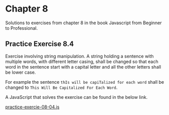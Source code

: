 # Chapter 8

Solutions to exercises from chapter 8 in the book Javascript from Beginner to Professional.

## Practice Exercise 8.4

Exercise involving string manipulation. A string holding a sentence with multiple words, with different letter casing, shall be changed so that each word in the sentence start with a capital letter and all the other letters shall be lower case.

For example the sentence `thIs will be capiTalized for each word` shall be changed to `This Will Be Capitalized For Each Word`.

A JavaScript that solves the exercise can be found in the below link.

[practice-exercie-08-04.js](practice-exercise-08-04/practice-exercise-08-04.js)
